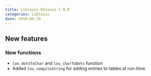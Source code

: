 ```yaml
---
title: Liblouis Release 1.9.0
categories: Liblouis
date: 2010-06-29
---
```

## New features

### New functions
* `lou_dotsToChar` and `lou_charToDots` function
* Added `lou_compileString` for adding entries to tables at run-time.

